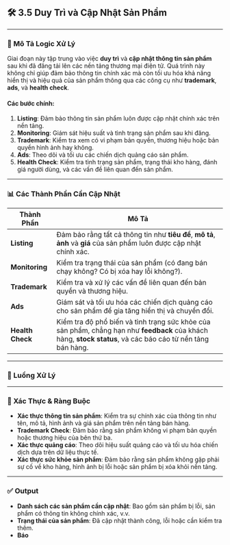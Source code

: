 ## 🛠️ 3.5 Duy Trì và Cập Nhật Sản Phẩm

---

### 🧠 Mô Tả Logic Xử Lý

Giai đoạn này tập trung vào việc **duy trì** và **cập nhật thông tin sản phẩm** sau khi đã đăng tải lên các nền tảng thương mại điện tử. Quá trình này không chỉ giúp đảm bảo thông tin chính xác mà còn tối ưu hóa khả năng hiển thị và hiệu quả của sản phẩm thông qua các công cụ như **trademark**, **ads**, và **health check**.

#### Các bước chính:
1. **Listing**: Đảm bảo thông tin sản phẩm luôn được cập nhật chính xác trên nền tảng.
2. **Monitoring**: Giám sát hiệu suất và tình trạng sản phẩm sau khi đăng.
3. **Trademark**: Kiểm tra xem có vi phạm bản quyền, thương hiệu hoặc bản quyền hình ảnh hay không.
4. **Ads**: Theo dõi và tối ưu các chiến dịch quảng cáo sản phẩm.
5. **Health Check**: Kiểm tra tình trạng sản phẩm, trạng thái kho hàng, đánh giá người dùng, và các vấn đề liên quan đến sản phẩm.

---

### 📊 Các Thành Phần Cần Cập Nhật

| Thành Phần       | Mô Tả |
|------------------|-------|
| **Listing**      | Đảm bảo rằng tất cả thông tin như **tiêu đề**, **mô tả**, **ảnh** và **giá** của sản phẩm luôn được cập nhật chính xác. |
| **Monitoring**   | Kiểm tra trạng thái của sản phẩm (có đang bán chạy không? Có bị xóa hay lỗi không?). |
| **Trademark**    | Kiểm tra và xử lý các vấn đề liên quan đến bản quyền và thương hiệu. |
| **Ads**          | Giám sát và tối ưu hóa các chiến dịch quảng cáo cho sản phẩm để gia tăng hiển thị và chuyển đổi. |
| **Health Check** | Kiểm tra độ phổ biến và tình trạng sức khỏe của sản phẩm, chẳng hạn như **feedback** của khách hàng, **stock status**, và các báo cáo từ nền tảng bán hàng. |

---

### 🔄 Luồng Xử Lý

---

### 🔐 Xác Thực & Ràng Buộc

- **Xác thực thông tin sản phẩm**: Kiểm tra sự chính xác của thông tin như tên, mô tả, hình ảnh và giá sản phẩm trên nền tảng bán hàng.
- **Trademark Check**: Đảm bảo rằng sản phẩm không vi phạm bản quyền hoặc thương hiệu của bên thứ ba.
- **Xác thực quảng cáo**: Theo dõi hiệu suất quảng cáo và tối ưu hóa chiến dịch dựa trên dữ liệu thực tế.
- **Xác thực sức khỏe sản phẩm**: Đảm bảo rằng sản phẩm không gặp phải sự cố về kho hàng, hình ảnh bị lỗi hoặc sản phẩm bị xóa khỏi nền tảng.

---

### ✅ Output

- **Danh sách các sản phẩm cần cập nhật**: Bao gồm sản phẩm bị lỗi, sản phẩm có thông tin không chính xác, v.v.
- **Trạng thái của sản phẩm**: Đã cập nhật thành công, lỗi hoặc cần kiểm tra thêm.
- **Báo**

